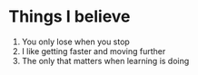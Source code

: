 # Things I believe

1. You only lose when you stop
2. I like getting faster and moving further
3. The only that matters when learning is doing
